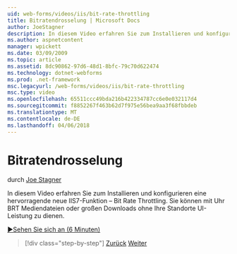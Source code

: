 ```yaml
---
uid: web-forms/videos/iis/bit-rate-throttling
title: Bitratendrosselung | Microsoft Docs
author: JoeStagner
description: In diesem Video erfahren Sie zum Installieren und konfigurieren eine hervorragende neue IIS7-Funktion – Bit Rate Throttling. Sie können mit der Uhr BRT Mediendateien oder großen Downloads Withou dienen...
ms.author: aspnetcontent
manager: wpickett
ms.date: 03/09/2009
ms.topic: article
ms.assetid: 8dc90862-97d6-48d1-8bfc-79c70d622474
ms.technology: dotnet-webforms
ms.prod: .net-framework
msc.legacyurl: /web-forms/videos/iis/bit-rate-throttling
msc.type: video
ms.openlocfilehash: 65511ccc49bda216b422334787cc6e0e032117d4
ms.sourcegitcommit: f8852267f463b62d7f975e56bea9aa3f68fbbdeb
ms.translationtype: MT
ms.contentlocale: de-DE
ms.lasthandoff: 04/06/2018
---
```

<a name="bit-rate-throttling"></a>Bitratendrosselung
====================
durch [Joe Stagner](https://github.com/JoeStagner)

In diesem Video erfahren Sie zum Installieren und konfigurieren eine hervorragende neue IIS7-Funktion – Bit Rate Throttling. Sie können mit Uhr BRT Mediendateien oder großen Downloads ohne Ihre Standorte UI-Leistung zu dienen.

[&#9654;Sehen Sie sich an (6 Minuten)](https://channel9.msdn.com/Blogs/ASP-NET-Site-Videos/bit-rate-throttling)

> [!div class="step-by-step"]
> [Zurück](installing-ftp7.md)
> [Weiter](iis7-playlists.md)
